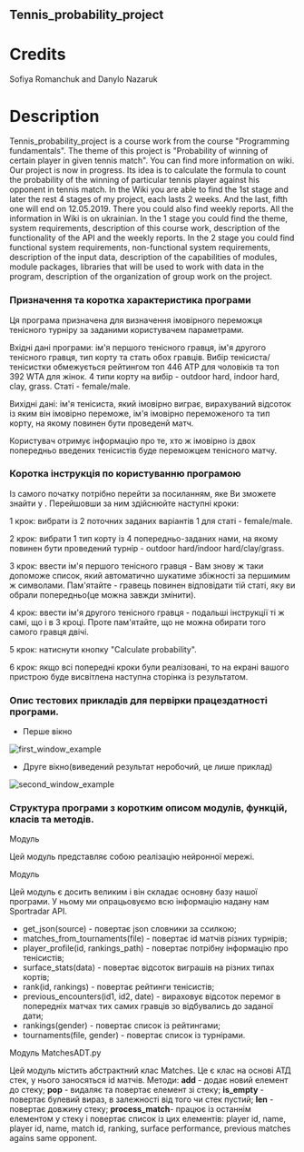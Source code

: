 ## Tennis_probability_project ##
# Credits #
Sofiya Romanchuk and Danylo Nazaruk 
# Description #
Tennis_probability_project is a course work from the course "Programming fundamentals". 
The theme of this project is "Probability of winning of certain player in given tennis match". You can find more information on wiki. Our project is now in progress. Its idea is to calculate the formula to count the probability of the winning of particular tennis player against his opponent in tennis match.
In the Wiki you are able to find the 1st stage and later the rest 4 stages of my project, each lasts 2 weeks. And the last, fifth one will end on 12.05.2019. There you could also find weekly reports. All the information in Wiki is on ukrainian.
In the 1 stage you could find the theme, system requirements, description of this course work, description of the functionality of the API and the weekly reports.
In the 2 stage you could find functional system requirements, non-functional system requirements, description of the input data, description of the capabilities of modules, module packages, libraries that will be used to work with data in the program, description of the organization of group work on the project.
### Призначення та коротка характеристика програми ###
Ця програма призначена для визначення імовірного переможця тенісного турніру за заданими користувачем параметрами. 

Вхідні дані програми: ім'я першого тенісного гравця, ім'я другого тенісного гравця, тип корту та стать обох гравців. Вибір тенісиста/тенісистки обмежується рейтингом топ 446 ATP для чоловіків та топ 392 WTA для жінок. 4 типи корту на вибір - outdoor hard, indoor hard, clay, grass. Статі - female/male.

Вихідні дані: ім'я тенісиста, який імовірно виграє, вирахуваний відсоток із яким він імовірно переможе, ім'я імовірно переможеного та тип корту, на якому повинен бути проведенй матч.

Користувач отримує інформацію про те, хто ж імовірно із двох попередньо введених тенісистів буде переможцем тенісного матчу. 

### Коротка інструкція по користуванню програмою ###
Із самого початку потрібно перейти за посиланням, яке Ви зможете знайти у        . Перейшовши за ним здійснюйте наступні кроки:

  1 крок: вибрати із 2 поточних заданих варіантів 1 для статі - female/male. 
  
  2 крок: вибрати 1 тип корту із 4 попередньо-заданих нами, на якому повинен бути проведений турнір - outdoor hard/indoor hard/clay/grass.
  
  3 крок: ввести ім'я першого тенісного гравця - Вам знову ж таки допоможе список, який автоматично шукатиме збіжності за першимим ж символами. Пам'ятайте - гравець повинен відповідати тій статі, яку ви обрали попередньо(це можна завжди змінити).
  
  4 крок: ввести ім'я другого тенісного гравця - подальші інструкції ті ж самі, що і в 3 кроці. Проте пам'ятайте, що не можна обирати того самого гравця двічі.
  
  5 крок: натиснути кнопку "Calculate probability".
  
  6 крок: якщо всі попередні кроки були реалізовані, то на екрані вашого пристрою буде висвітлена наступна сторінка із результатом.
  
### Опис тестових прикладів для первірки працездатності програми. ###
* Перше вікно

![first_window_example](https://user-images.githubusercontent.com/47135579/57972131-38ba3880-799f-11e9-84ef-8fc3d1c02468.png)

* Друге вікно(виведений результат неробочий, це лише приклад)

![second_window_example](https://user-images.githubusercontent.com/47135579/57972137-466fbe00-799f-11e9-8864-d17678529116.png)

### Структура програми з коротким описом модулів, функцій, класів та методів. ###
Модуль 

Цей модуль представляє собою реалізацію нейронної мережі. 

Модуль 

Цей модуль є досить великим і він складає основну базу нашої програми. У ньому ми опрацьовуємо всю інформацію надану нам Sportradar API. 
* get_json(source) - повертає json словники за ссилкою;
* matches_from_tournaments(file) - повертає id матчів різних турнірів;
* player_profile(id, rankings_path) - повертає потрібну інформацію про тенісистів;
* surface_stats(data) - повертає відсоток виграшів на різних типах кортів;
* rank(id, rankings) - повертає рейтинги тенісистів;
* previous_encounters(id1, id2, date) - вираховує відсоток перемог в попередніх матчах тих самих гравців зо відбувались до заданої дати;
* rankings(gender) - повертає список із рейтингами;
* tournaments(file, gender) - повертає список із турнірами. 

Модуль MatchesADT.py

Цей модуль містить абстрактний клас Matches. Це є клас на основі АТД стек, у нього заносяться id матчів. Методи: **add** - додає новий елемент до стеку; **pop** - видаляє та повертає елемент зі стеку; **is_empty** - повертає булевий вираз, в залежності від того чи стек пустий; **__len__** - повертає довжину стеку; **process_match**- працює із останнім елементом у стеку і повертає список із цих елементів: player id, name, player id, name, match id, ranking, surface performance, previous matches agains same opponent.  

